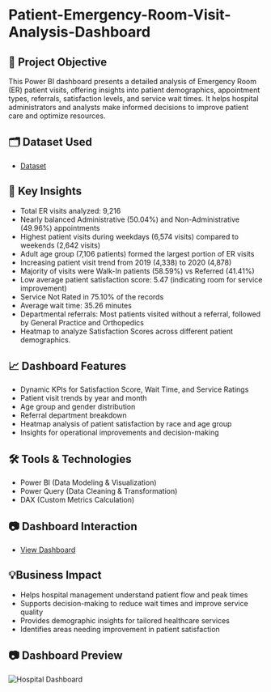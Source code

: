 # Patient-Emergency-Room-Visit-Analysis-Dashboard
## 📝 Project Objective
This Power BI dashboard presents a detailed analysis of Emergency Room (ER) patient visits, offering insights into patient demographics, appointment types, referrals, satisfaction levels, and service wait times. It helps hospital administrators and analysts make informed decisions to improve patient care and optimize resources.

## 🗂 Dataset Used
- <a href="https://github.com/priti7540/Patients-Emergency-Room-Visit-Analysis-Dashboard/blob/main/Hospital%20ER.csv">Dataset</a>

## 📌 Key Insights
- Total ER visits analyzed: 9,216
- Nearly balanced Administrative (50.04%) and Non-Administrative (49.96%) appointments
- Highest patient visits during weekdays (6,574 visits) compared to weekends (2,642 visits)
- Adult age group (7,106 patients) formed the largest portion of ER visits
- Increasing patient visit trend from 2019 (4,338) to 2020 (4,878)
- Majority of visits were Walk-In patients (58.59%) vs Referred (41.41%)
- Low average patient satisfaction score: 5.47 (indicating room for service improvement)
- Service Not Rated in 75.10% of the records
- Average wait time: 35.26 minutes
- Departmental referrals: Most patients visited without a referral, followed by General Practice and Orthopedics
- Heatmap to analyze Satisfaction Scores across different patient demographics.

## 📈 Dashboard Features
- Dynamic KPIs for Satisfaction Score, Wait Time, and Service Ratings
- Patient visit trends by year and month
- Age group and gender distribution
- Referral department breakdown
- Heatmap analysis of patient satisfaction by race and age group
- Insights for operational improvements and decision-making

## 🛠 Tools & Technologies
- Power BI (Data Modeling & Visualization)
- Power Query (Data Cleaning & Transformation)
- DAX (Custom Metrics Calculation)

## 📷 Dashboard Interaction
- <a href="https://github.com/priti7540/Patients-Emergency-Room-Visit-Analysis-Dashboard/blob/main/Hospital%20Dashboard.png">View Dashboard</a>

## 💡Business Impact
- Helps hospital management understand patient flow and peak times
- Supports decision-making to reduce wait times and improve service quality
- Provides demographic insights for tailored healthcare services
- Identifies areas needing improvement in patient satisfaction

## 📷 Dashboard Preview
![Hospital Dashboard](https://github.com/user-attachments/assets/86c120de-e957-4e24-b337-ea2a357d677d)


